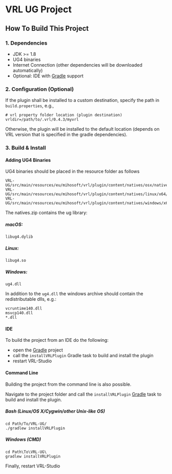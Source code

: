 # VRL UG Project

## How To Build This Project

### 1. Dependencies

- JDK >= 1.8
- UG4 binaries
- Internet Connection (other dependencies will be downloaded automatically)
- Optional: IDE with [Gradle](http://www.gradle.org/) support


### 2. Configuration (Optional)

If the plugin shall be installed to a custom destination, specify the path in `build.properties`, e.g.,
    
    # vrl property folder location (plugin destination)
    vrldir=/path/to/.vrl/0.4.3/myvrl
    
Otherwise, the plugin will be installed to the default location (depends on VRL version that is specified in the gradle dependencies).

### 3. Build & Install

#### Adding UG4 Binaries 

UG4 binaries should be placed in the resource folder as follows

```
VRL-UG/src/main/resources/eu/mihosoft/vrl/plugin/content/natives/osx/natives.zip
VRL-UG/src/main/resources/eu/mihosoft/vrl/plugin/content/natives/linux/x64/natives.zip
VRL-UG/src/main/resources/eu/mihosoft/vrl/plugin/content/natives/windows/x64/natives.zip
```
The natives.zip contains the ug library:

##### macOS:

```
libug4.dylib
```

##### Linux:

```
libug4.so
```

##### Windows:

```
ug4.dll
```

In addition to the `ug4.dll` the windows archive should contain the redistributable dlls, e.g.:

```
vcruntime140.dll
msvcp140.dll
*.dll
``` 

#### IDE

To build the project from an IDE do the following:

- open the  [Gradle](http://www.gradle.org/) project
- call the `installVRLPlugin` Gradle task to build and install the plugin
- restart VRL-Studio

#### Command Line

Building the project from the command line is also possible.

Navigate to the project folder and call the `installVRLPlugin` [Gradle](http://www.gradle.org/)
task to build and install the plugin.

##### Bash (Linux/OS X/Cygwin/other Unix-like OS)

    cd Path/To/VRL-UG/
    ./gradlew installVRLPlugin
    
##### Windows (CMD)

    cd Path\To\VRL-UG\
    gradlew installVRLPlugin

Finally, restart VRL-Studio
